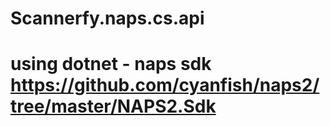 # Scannerfy.naps.cs.api
# using dotnet - naps sdk https://github.com/cyanfish/naps2/tree/master/NAPS2.Sdk
